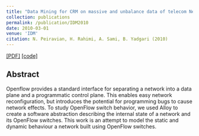```yaml
---
title: "Data Mining for CRM on massive and unbalance data of telecom Networks"
collection: publications
permalink: /publication/IDM2010
date: 2010-03-01
venue: 'IDM'
citation: N. Peiravian, H. Rahimi, A. Sami, B. Yadgari (2010)
---
```

[[PDF]](http://www.cs.bu.edu/techreports/pdf/2013-007-open-flow-switch-alloy-model.pdf)
[[code]](file:///Users/sbahargam/Pictures/bu%20website/public_html/files/openFlow.als)

## Abstract
Openflow provides a standard interface for separating a network into a data plane and a programmatic control
plane. This enables easy network reconfiguration, but introduces
the potential for programming bugs to cause network effects.
To study OpenFlow switch behavior, we used Alloy to create a
software abstraction describing the internal state of a network
and its OpenFlow switches. This work is an attempt to model the
static and dynamic behaviour a network built using OpenFlow
switches.
